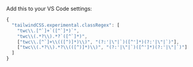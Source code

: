 Add this to your VS Code settings:

```js
{
  "tailwindCSS.experimental.classRegex": [
    "twc\\.[^`]+`([^`]*)`",
    "twc\\(.*?\\).*?`([^`]*)",
    ["twc\\.[^`]+\\(([^)]*)\\)", "(?:'|\"|`)([^']*)(?:'|\"|`)"],
    ["twc\\(.*?\\).*?\\(([^)]*)\\)", "(?:'|\"|`)([^']*)(?:'|\"|`)"]
  ]
}
```
